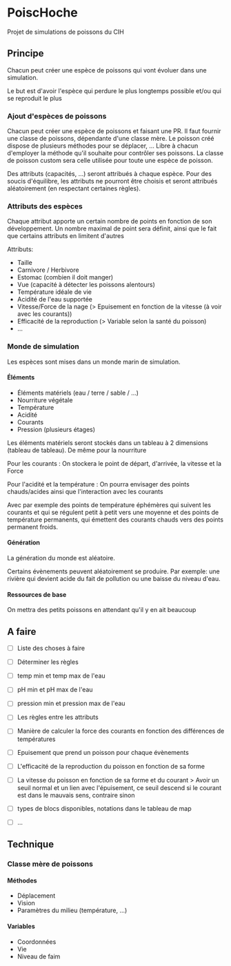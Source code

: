 # PoiscHoche

Projet de simulations de poissons du CIH

## Principe
Chacun peut créer une espèce de poissons qui vont évoluer dans une simulation.

Le but est d'avoir l'espèce qui perdure le plus longtemps possible et/ou qui se reproduit le plus

### Ajout d'espèces de poissons
Chacun peut créer une espèce de poissons et faisant une PR. Il faut fournir une classe de poissons, dépendante d'une classe mère.
Le poisson créé dispose de plusieurs méthodes pour se déplacer, ... Libre à chacun d'employer la méthode qu'il souhaite pour contrôler ses poissons.
La classe de poisson custom sera celle utilisée pour toute une espèce de poisson.

Des attributs (capacités, ...) seront attribués à chaque espèce.
Pour des soucis d'équilibre, les attributs ne pourront être choisis et seront attribués aléatoirement (en respectant certaines règles).

### Attributs des espèces

Chaque attribut apporte un certain nombre de points en fonction de son développement.
Un nombre maximal de point sera définit, ainsi que le fait que certains attributs en limitent d'autres

Attributs:
- Taille
- Carnivore / Herbivore
- Estomac (combien il doit manger)
- Vue (capacité à détecter les poissons alentours)
- Température idéale de vie
- Acidité de l'eau supportée
- Vitesse/Force de la nage (> Epuisement en fonction de la vitesse (à voir avec les courants)) 
- Efficacité de la reproduction (> Variable selon la santé du poisson)
- ...

### Monde de simulation
Les espèces sont mises dans un monde marin de simulation.

#### Éléments 
- Éléments matériels (eau / terre / sable / ...)
- Nourriture végétale
- Température
- Acidité
- Courants
- Pression (plusieurs étages)

Les éléments matériels seront stockés dans un tableau à 2 dimensions (tableau de tableau). De même pour la nourriture

Pour les courants : On stockera le point de départ, d'arrivée, la vitesse et la Force

Pour l'acidité et la température : 
On pourra envisager des points chauds/acides ainsi que l'interaction avec les courants

Avec par exemple des points de température éphémères qui suivent les courants et qui se régulent petit à petit vers une moyenne et des points de température permanents, qui émettent des courants chauds vers des points permanent froids.

#### Génération
La génération du monde est aléatoire.

Certains évènements peuvent aléatoirement se produire.
Par exemple: une rivière qui devient acide du fait de pollution ou une baisse du niveau d'eau.

#### Ressources de base
On mettra des petits poissons en attendant qu'il y en ait beaucoup


## A faire
 - [ ] Liste des choses à faire
 - [ ] Déterminer les règles
 - [ ] temp min et temp max de l'eau
 - [ ] pH min et pH max de l'eau
 - [ ] pression min et pression max de l'eau
 - [ ] Les règles entre les attributs
 - [ ] Manière de calculer la force des courants en fonction des différences de températures
 - [ ] Epuisement que prend un poisson pour chaque évènements
 - [ ] L'efficacité de la reproduction du poisson en fonction de sa forme
 - [ ] La vitesse du poisson en fonction de sa forme et du courant > Avoir un seuil normal et un lien avec l'épuisement, ce seuil descend si le courant est dans le mauvais sens, contraire sinon
 - [ ] types de blocs disponibles, notations dans le tableau de map
 - [ ] ...


## Technique

### Classe mère de poissons

#### Méthodes
- Déplacement
- Vision
- Paramètres du milieu (température, ...)

#### Variables
- Coordonnées
- Vie
- Niveau de faim
